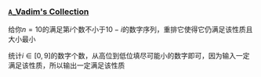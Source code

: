 ### [`A`_Vadim's Collection](https://codeforces.com/problemset/problem/2098/A)

给你$n=10$的满足第$i$个数不小于$10-i$的数字序列，重排它使得它仍满足该性质且大小最小

统计$i\in[0,9]$的数字个数，从高位到低位填尽可能小的数字即可，因为输入一定满足该性质，所以输出一定满足该性质